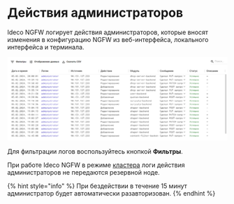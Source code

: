 # Действия администраторов

Ideco NGFW логирует действия администраторов, которые вносят изменения в конфигурацию NGFW из веб-интерфейса, локального интерфейса и терминала.

![](/.gitbook/assets/admin-logs.png)

Для фильтрации логов воспользуйтесь кнопкой **Фильтры**.

При работе Ideco NGFW в режиме [кластера](/settings/server-management/cluster/cluster.md) логи действия администраторов не передаются резервной ноде.

{% hint style="info" %}
При бездействии в течение 15 минут администратор будет автоматически разавторизован.
{% endhint %}
